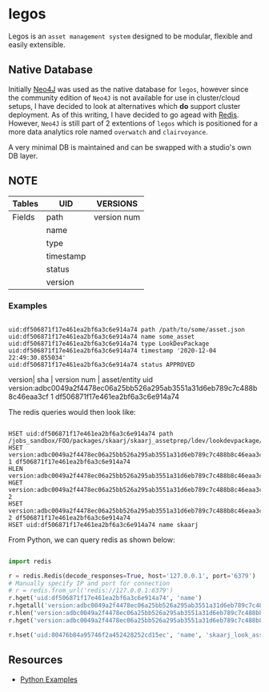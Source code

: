 # legos

Legos is an `asset management system` designed to be modular, flexible and easily extensible.


## Native Database

Initially [Neo4J](https://neo4j.com/) was used as the native database for `legos`, however since the community edition of `Neo4J` is not available for use in cluster/cloud setups, I have decided to look at alternatives which **do** support cluster deployment. As of this writing, I have decided to go agead with [Redis](https://redis.io/). However, `Neo4J` is still part of 2 extentions of `legos` which is positioned for a more data analytics role named `overwatch` and `clairvoyance`.

A very minimal DB is maintained and can be swapped with a studio's own DB layer.


## NOTE

| Tables | UID       | VERSIONS    |
|--------|-----------|-------------|
| Fields | path      | version num |
|        | name      |             |
|        | type      |             |
|        | timestamp |             |
|        | status    |             |
|        | version   |             |


### Examples

```text

uid:df506871f17e461ea2bf6a3c6e914a74 path /path/to/some/asset.json
uid:df506871f17e461ea2bf6a3c6e914a74 name some_asset
uid:df506871f17e461ea2bf6a3c6e914a74 type LookDevPackage
uid:df506871f17e461ea2bf6a3c6e914a74 timestamp '2020-12-04 22:49:30.855034'
uid:df506871f17e461ea2bf6a3c6e914a74 status APPROVED
```

version|                              sha                              |      version num       |        asset/entity uid
version:adbc0049a2f4478ec06a25bb526a295ab3551a31d6eb789c7c488b8c46eaa3cf         1              df506871f17e461ea2bf6a3c6e914a74

The redis queries would then look like:

```shell

HSET uid:df506871f17e461ea2bf6a3c6e914a74 path /jobs_sandbox/FOO/packages/skaarj/skaarj_assetprep/ldev/lookdevpackage/skaarj/0001/skaarj.json
HSET version:adbc0049a2f4478ec06a25bb526a295ab3551a31d6eb789c7c488b8c46eaa3cf 1 df506871f17e461ea2bf6a3c6e914a74
HLEN version:adbc0049a2f4478ec06a25bb526a295ab3551a31d6eb789c7c488b8c46eaa3cf
HGET version:adbc0049a2f4478ec06a25bb526a295ab3551a31d6eb789c7c488b8c46eaa3cf 2
HSET version:adbc0049a2f4478ec06a25bb526a295ab3551a31d6eb789c7c488b8c46eaa3cf 2 df506871f17e461ea2bf6a3c6e914a74
HSET uid:df506871f17e461ea2bf6a3c6e914a74 name skaarj
```


From Python, we can query redis as shown below:

```python

import redis

r = redis.Redis(decode_responses=True, host='127.0.0.1', port='6379')
# Manually specify IP and port for connection
# r = redis.from_url('redis://127.0.0.1:6379')
r.hget('uid:df506871f17e461ea2bf6a3c6e914a74', 'name')
r.hgetall('version:adbc0049a2f4478ec06a25bb526a295ab3551a31d6eb789c7c488b8c46eaa3cf')
r.hlen('version:adbc0049a2f4478ec06a25bb526a295ab3551a31d6eb789c7c488b8c46eaa3cf')
r.hget('version:adbc0049a2f4478ec06a25bb526a295ab3551a31d6eb789c7c488b8c46eaa3cf', 1)

r.hset('uid:80476b84a95746f2a452428252cd15ec', 'name', 'skaarj_look_assignments')
```


## Resources

* [Python Examples](https://pythontic.com/database/redis/list)
